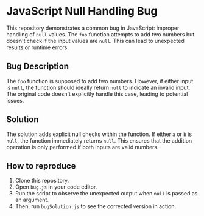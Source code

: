 # JavaScript Null Handling Bug

This repository demonstrates a common bug in JavaScript: improper handling of `null` values. The `foo` function attempts to add two numbers but doesn't check if the input values are `null`. This can lead to unexpected results or runtime errors.

## Bug Description

The `foo` function is supposed to add two numbers. However, if either input is `null`, the function should ideally return `null` to indicate an invalid input.  The original code doesn't explicitly handle this case, leading to potential issues.

## Solution

The solution adds explicit null checks within the function.  If either `a` or `b` is `null`, the function immediately returns `null`. This ensures that the addition operation is only performed if both inputs are valid numbers.

## How to reproduce

1. Clone this repository.
2. Open `bug.js` in your code editor.
3. Run the script to observe the unexpected output when `null` is passed as an argument.
4. Then, run `bugSolution.js` to see the corrected version in action.